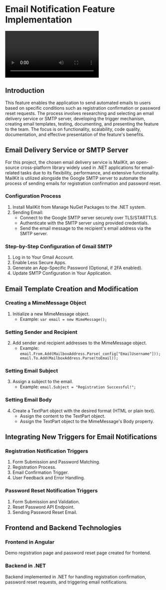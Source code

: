 # Email Notification Feature Implementation
<video src="https://github.com/Priyanshu-792/Email-Notification-Feature-POC/assets/85648078/8e9973a2-cc7f-4951-8b32-65a825d8ea26"></video>
## Introduction

This feature enables the application to send automated emails to users based on specific conditions such as registration confirmation or password reset requests. The process involves researching and selecting an email delivery service or SMTP server, developing the trigger mechanism, creating email templates, testing, documenting, and presenting the feature to the team. The focus is on functionality, scalability, code quality, documentation, and effective presentation of the feature's benefits.

## Email Delivery Service or SMTP Server

For this project, the chosen email delivery service is MailKit, an open-source cross-platform library widely used in .NET applications for email-related tasks due to its flexibility, performance, and extensive functionality. MailKit is utilized alongside the Google SMTP server to automate the process of sending emails for registration confirmation and password reset.

### Configuration Process

1. Install MailKit from Manage NuGet Packages to the .NET system.
2. Sending Email:
   - Connect to the Google SMTP server securely over TLS/STARTTLS.
   - Authenticate with the SMTP server using provided credentials.
   - Send the email message to the recipient's email address via the SMTP server.

### Step-by-Step Configuration of Gmail SMTP

1. Log in to Your Gmail Account.
2. Enable Less Secure Apps.
3. Generate an App-Specific Password (Optional, if 2FA enabled).
4. Update SMTP Configuration in Your Application.

## Email Template Creation and Modification

### Creating a MimeMessage Object

1. Initialize a new MimeMessage object.
   - Example: `var email = new MimeMessage();`

### Setting Sender and Recipient

2. Add sender and recipient addresses to the MimeMessage object.
   - Example: `email.From.Add(MailboxAddress.Parse(_config["EmailUsername"])); email.To.Add(MailboxAddress.Parse(toEmail));`

### Setting Email Subject

3. Assign a subject to the email.
   - Example: `email.Subject = "Registration Successful!";`

### Setting Email Body

4. Create a TextPart object with the desired format (HTML or plain text).
   - Assign the content to the TextPart object.
   - Assign the TextPart object to the MimeMessage's Body property.

## Integrating New Triggers for Email Notifications

### Registration Notification Triggers

1. Form Submission and Password Matching.
2. Registration Process.
3. Email Confirmation Trigger.
4. User Feedback and Error Handling.

### Password Reset Notification Triggers

1. Form Submission and Validation.
2. Reset Password API Endpoint.
3. Sending Password Reset Email.

## Frontend and Backend Technologies

### Frontend in Angular

Demo registration page and password reset page created for frontend.

### Backend in .NET

Backend implemented in .NET for handling registration confirmation, password reset requests, and triggering email notifications.

